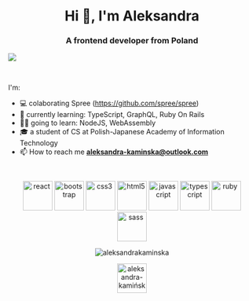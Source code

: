 <h1 align="center">Hi 👋, I'm Aleksandra</h1>
<h3 align="center">A frontend developer from Poland</h3>

![](https://media.giphy.com/media/QBGfW8HqzXzYDojCqo/giphy.gif)

<br>

I'm:
- 💻 colaborating Spree (https://github.com/spree/spree)
- 🧠 currently learning: TypeScript, GraphQL, Ruby On Rails
- 💪🏼 going to learn: NodeJS, WebAssembly
- 🎓 a student of CS at Polish-Japanese Academy of Information Technology
- 📫 How to reach me **aleksandra-kaminska@outlook.com**

<br> 
<p align="center"><img src="https://konpa.github.io/devicon/devicon.git/icons/react/react-original-wordmark.svg" alt="react" width="60" height="60"/> <img src="https://konpa.github.io/devicon/devicon.git/icons/bootstrap/bootstrap-plain.svg" alt="bootstrap" width="60" height="60"/> <img src="https://konpa.github.io/devicon/devicon.git/icons/css3/css3-original-wordmark.svg" alt="css3" width="60" height="60"/> <img src="https://konpa.github.io/devicon/devicon.git/icons/html5/html5-original-wordmark.svg" alt="html5" width="60" height="60"/> <img src="https://konpa.github.io/devicon/devicon.git/icons/javascript/javascript-original.svg" alt="javascript" width="60" height="60"/> <img src="https://konpa.github.io/devicon/devicon.git/icons/typescript/typescript-original.svg" alt="typescript" width="60" height="60"/> <img src="https://konpa.github.io/devicon/devicon.git/icons/ruby/ruby-original-wordmark.svg" alt="ruby" width="60" height="60"/> <img src="https://konpa.github.io/devicon/devicon.git/icons/sass/sass-original.svg" alt="sass" width="60" height="60"/></p><p align="center"> <img src="https://github-readme-stats.vercel.app/api?username=aleksandrakaminska&show_icons=true" alt="aleksandrakaminska" /> </p>

<p align="center">
<a href="https://linkedin.com/in/aleksandra-kamińska" target="blank"><img align="center" src="https://cdn.jsdelivr.net/npm/simple-icons@3.0.1/icons/linkedin.svg" alt="aleksandra-kamińska" height="60" width="60" /></a>
</p>
